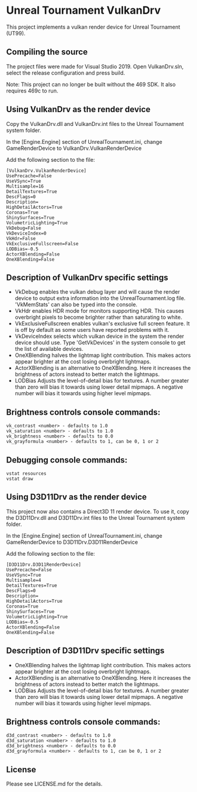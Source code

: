 # Unreal Tournament VulkanDrv
This project implements a vulkan render device for Unreal Tournament (UT99).

## Compiling the source

The project files were made for Visual Studio 2019. Open VulkanDrv.sln, select the release configuration and press build.

Note: This project can no longer be built without the 469 SDK. It also requires 469c to run.

## Using VulkanDrv as the render device

Copy the VulkanDrv.dll and VulkanDrv.int files to the Unreal Tournament system folder.

In the [Engine.Engine] section of UnrealTournament.ini, change GameRenderDevice to VulkanDrv.VulkanRenderDevice

Add the following section to the file:

	[VulkanDrv.VulkanRenderDevice]
	UsePrecache=False
	UseVSync=True
	Multisample=16
	DetailTextures=True
	DescFlags=0
	Description=
	HighDetailActors=True
	Coronas=True
	ShinySurfaces=True
	VolumetricLighting=True
	VkDebug=False
	VkDeviceIndex=0
	VkHdr=False
	VkExclusiveFullscreen=False
	LODBias=-0.5
	ActorXBlending=False
	OneXBlending=False

## Description of VulkanDrv specific settings

- VkDebug enables the vulkan debug layer and will cause the render device to output extra information into the UnrealTournament.log file. 'VkMemStats' can also be typed into the console.
- VkHdr enables HDR mode for monitors supporting HDR. This causes overbright pixels to become brighter rather than saturating to white.
- VkExclusiveFullscreen enables vulkan's exclusive full screen feature. It is off by default as some users have reported problems with it.
- VkDeviceIndex selects which vulkan device in the system the render device should use. Type 'GetVkDevices' in the system console to get the list of available devices.
- OneXBlending halves the lightmap light contribution. This makes actors appear brighter at the cost losing overbright lightmaps.
- ActorXBlending is an alternative to OneXBlending. Here it increases the brightness of actors instead to better match the lightmaps.
- LODBias Adjusts the level-of-detail bias for textures. A number greater than zero will bias it towards using lower detail mipmaps. A negative number will bias it towards using higher level mipmaps.

## Brightness controls console commands:

	vk_contrast <number> - defaults to 1.0
	vk_saturation <number> - defaults to 1.0 
	vk_brightness <number> - defaults to 0.0
	vk_grayformula <number> - defaults to 1, can be 0, 1 or 2

## Debugging console commands:

	vstat resources
	vstat draw

## Using D3D11Drv as the render device

This project now also contains a Direct3D 11 render device. To use it, copy the D3D11Drv.dll and D3D11Drv.int files to the Unreal Tournament system folder.

In the [Engine.Engine] section of UnrealTournament.ini, change GameRenderDevice to D3D11Drv.D3D11RenderDevice

Add the following section to the file:

	[D3D11Drv.D3D11RenderDevice]
	UsePrecache=False
	UseVSync=True
	Multisample=4
	DetailTextures=True
	DescFlags=0
	Description=
	HighDetailActors=True
	Coronas=True
	ShinySurfaces=True
	VolumetricLighting=True
	LODBias=-0.5
	ActorXBlending=False
	OneXBlending=False

## Description of D3D11Drv specific settings

- OneXBlending halves the lightmap light contribution. This makes actors appear brighter at the cost losing overbright lightmaps.
- ActorXBlending is an alternative to OneXBlending. Here it increases the brightness of actors instead to better match the lightmaps.
- LODBias Adjusts the level-of-detail bias for textures. A number greater than zero will bias it towards using lower detail mipmaps. A negative number will bias it towards using higher level mipmaps.

## Brightness controls console commands:

	d3d_contrast <number> - defaults to 1.0
	d3d_saturation <number> - defaults to 1.0 
	d3d_brightness <number> - defaults to 0.0
	d3d_grayformula <number> - defaults to 1, can be 0, 1 or 2

## License

Please see LICENSE.md for the details.

